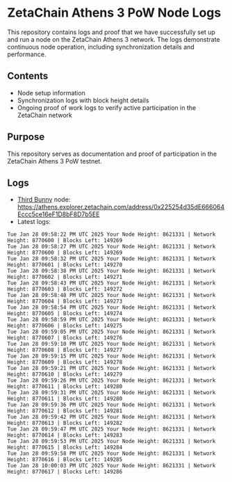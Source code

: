 # ZetaChain Athens 3 PoW Node Logs
This repository contains logs and proof that we have successfully set up and run a node on the ZetaChain Athens 3 network. The logs demonstrate continuous node operation, including synchronization details and performance.

## Contents
- Node setup information
- Synchronization logs with block height details
- Ongoing proof of work logs to verify active participation in the ZetaChain network

## Purpose
This repository serves as documentation and proof of participation in the ZetaChain Athens 3 PoW testnet.

## Logs

- [Third Bunny](https://thirdbunny.xyz/) node: https://athens.explorer.zetachain.com/address/0x225254d35dE666064Eccc5ce16eF1D8bF8D7b5EE
- Latest logs:
```
Tue Jan 28 09:58:22 PM UTC 2025 Your Node Height: 8621331 | Network Height: 8770600 | Blocks Left: 149269
Tue Jan 28 09:58:27 PM UTC 2025 Your Node Height: 8621331 | Network Height: 8770600 | Blocks Left: 149269
Tue Jan 28 09:58:32 PM UTC 2025 Your Node Height: 8621331 | Network Height: 8770601 | Blocks Left: 149270
Tue Jan 28 09:58:38 PM UTC 2025 Your Node Height: 8621331 | Network Height: 8770602 | Blocks Left: 149271
Tue Jan 28 09:58:43 PM UTC 2025 Your Node Height: 8621331 | Network Height: 8770603 | Blocks Left: 149272
Tue Jan 28 09:58:48 PM UTC 2025 Your Node Height: 8621331 | Network Height: 8770604 | Blocks Left: 149273
Tue Jan 28 09:58:54 PM UTC 2025 Your Node Height: 8621331 | Network Height: 8770605 | Blocks Left: 149274
Tue Jan 28 09:58:59 PM UTC 2025 Your Node Height: 8621331 | Network Height: 8770606 | Blocks Left: 149275
Tue Jan 28 09:59:05 PM UTC 2025 Your Node Height: 8621331 | Network Height: 8770607 | Blocks Left: 149276
Tue Jan 28 09:59:10 PM UTC 2025 Your Node Height: 8621331 | Network Height: 8770608 | Blocks Left: 149277
Tue Jan 28 09:59:15 PM UTC 2025 Your Node Height: 8621331 | Network Height: 8770609 | Blocks Left: 149278
Tue Jan 28 09:59:21 PM UTC 2025 Your Node Height: 8621331 | Network Height: 8770610 | Blocks Left: 149279
Tue Jan 28 09:59:26 PM UTC 2025 Your Node Height: 8621331 | Network Height: 8770611 | Blocks Left: 149280
Tue Jan 28 09:59:31 PM UTC 2025 Your Node Height: 8621331 | Network Height: 8770611 | Blocks Left: 149280
Tue Jan 28 09:59:36 PM UTC 2025 Your Node Height: 8621331 | Network Height: 8770612 | Blocks Left: 149281
Tue Jan 28 09:59:42 PM UTC 2025 Your Node Height: 8621331 | Network Height: 8770613 | Blocks Left: 149282
Tue Jan 28 09:59:47 PM UTC 2025 Your Node Height: 8621331 | Network Height: 8770614 | Blocks Left: 149283
Tue Jan 28 09:59:53 PM UTC 2025 Your Node Height: 8621331 | Network Height: 8770615 | Blocks Left: 149284
Tue Jan 28 09:59:58 PM UTC 2025 Your Node Height: 8621331 | Network Height: 8770616 | Blocks Left: 149285
Tue Jan 28 10:00:03 PM UTC 2025 Your Node Height: 8621331 | Network Height: 8770617 | Blocks Left: 149286
```
